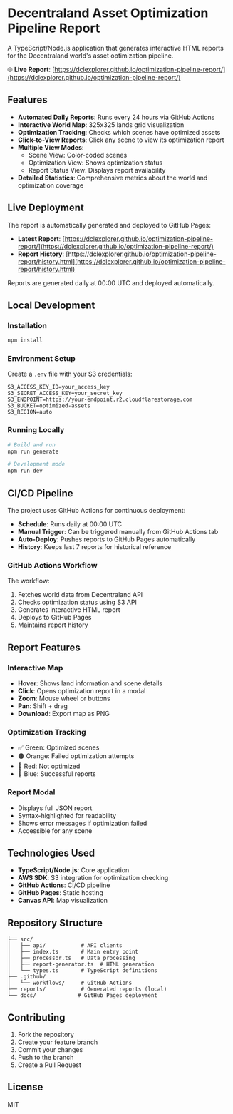 # Decentraland Asset Optimization Pipeline Report

A TypeScript/Node.js application that generates interactive HTML reports for the Decentraland world's asset optimization pipeline.

🌐 **Live Report**: [https://dclexplorer.github.io/optimization-pipeline-report/](https://dclexplorer.github.io/optimization-pipeline-report/)

## Features

- **Automated Daily Reports**: Runs every 24 hours via GitHub Actions
- **Interactive World Map**: 325x325 lands grid visualization
- **Optimization Tracking**: Checks which scenes have optimized assets
- **Click-to-View Reports**: Click any scene to view its optimization report
- **Multiple View Modes**:
  - Scene View: Color-coded scenes
  - Optimization View: Shows optimization status
  - Report Status View: Displays report availability
- **Detailed Statistics**: Comprehensive metrics about the world and optimization coverage

## Live Deployment

The report is automatically generated and deployed to GitHub Pages:
- **Latest Report**: [https://dclexplorer.github.io/optimization-pipeline-report/](https://dclexplorer.github.io/optimization-pipeline-report/)
- **Report History**: [https://dclexplorer.github.io/optimization-pipeline-report/history.html](https://dclexplorer.github.io/optimization-pipeline-report/history.html)

Reports are generated daily at 00:00 UTC and deployed automatically.

## Local Development

### Installation

```bash
npm install
```

### Environment Setup

Create a `.env` file with your S3 credentials:

```env
S3_ACCESS_KEY_ID=your_access_key
S3_SECRET_ACCESS_KEY=your_secret_key
S3_ENDPOINT=https://your-endpoint.r2.cloudflarestorage.com
S3_BUCKET=optimized-assets
S3_REGION=auto
```

### Running Locally

```bash
# Build and run
npm run generate

# Development mode
npm run dev
```

## CI/CD Pipeline

The project uses GitHub Actions for continuous deployment:

- **Schedule**: Runs daily at 00:00 UTC
- **Manual Trigger**: Can be triggered manually from GitHub Actions tab
- **Auto-Deploy**: Pushes reports to GitHub Pages automatically
- **History**: Keeps last 7 reports for historical reference

### GitHub Actions Workflow

The workflow:
1. Fetches world data from Decentraland API
2. Checks optimization status using S3 API
3. Generates interactive HTML report
4. Deploys to GitHub Pages
5. Maintains report history

## Report Features

### Interactive Map
- **Hover**: Shows land information and scene details
- **Click**: Opens optimization report in a modal
- **Zoom**: Mouse wheel or buttons
- **Pan**: Shift + drag
- **Download**: Export map as PNG

### Optimization Tracking
- ✅ Green: Optimized scenes
- 🟠 Orange: Failed optimization attempts
- 🔴 Red: Not optimized
- 🔵 Blue: Successful reports

### Report Modal
- Displays full JSON report
- Syntax-highlighted for readability
- Shows error messages if optimization failed
- Accessible for any scene

## Technologies Used

- **TypeScript/Node.js**: Core application
- **AWS SDK**: S3 integration for optimization checking
- **GitHub Actions**: CI/CD pipeline
- **GitHub Pages**: Static hosting
- **Canvas API**: Map visualization

## Repository Structure

```
├── src/
│   ├── api/           # API clients
│   ├── index.ts       # Main entry point
│   ├── processor.ts   # Data processing
│   ├── report-generator.ts  # HTML generation
│   └── types.ts       # TypeScript definitions
├── .github/
│   └── workflows/     # GitHub Actions
├── reports/           # Generated reports (local)
└── docs/             # GitHub Pages deployment
```

## Contributing

1. Fork the repository
2. Create your feature branch
3. Commit your changes
4. Push to the branch
5. Create a Pull Request

## License

MIT